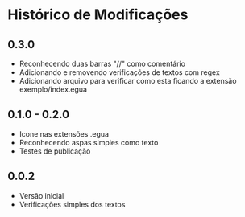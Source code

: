 # Histórico de Modificações

## 0.3.0

- Reconhecendo duas barras "//" como comentário
- Adicionando e removendo verificações de textos com regex
- Adicionando arquivo para verificar como esta ficando a extensão exemplo/index.egua

## 0.1.0 - 0.2.0

- Icone nas extensões .egua
- Reconhecendo aspas simples como texto
- Testes de publicação

## 0.0.2

- Versão inicial
- Verificações simples dos textos
